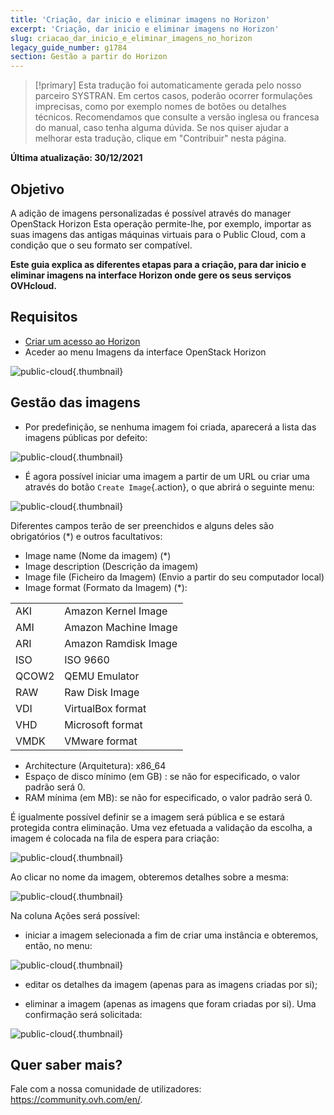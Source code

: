 ```yaml
---
title: 'Criação, dar inicio e eliminar imagens no Horizon'
excerpt: 'Criação, dar inicio e eliminar imagens no Horizon'
slug: criacao_dar_inicio_e_eliminar_imagens_no_horizon
legacy_guide_number: g1784
section: Gestão a partir do Horizon
---
```


> [!primary]
> Esta tradução foi automaticamente gerada pelo nosso parceiro SYSTRAN. Em certos casos, poderão ocorrer formulações imprecisas, como por exemplo nomes de botões ou detalhes técnicos. Recomendamos que consulte a versão inglesa ou francesa do manual, caso tenha alguma dúvida. Se nos quiser ajudar a melhorar esta tradução, clique em "Contribuir" nesta página.
>

**Última atualização: 30/12/2021**

## Objetivo

A adição de imagens personalizadas é possível através do manager OpenStack Horizon
Esta operação permite-lhe, por exemplo, importar as suas imagens das antigas máquinas virtuais para o Public Cloud, com a condição que o seu formato ser compatível.

**Este guia explica as diferentes etapas para a criação, para dar inicio e eliminar imagens na interface Horizon onde gere os seus serviços OVHcloud.**


## Requisitos

- [Criar um acesso ao Horizon]({legacy}1773)
- Aceder ao menu Imagens da interface OpenStack Horizon

![public-cloud](images/horizon_menu.png){.thumbnail}


## Gestão das imagens

- Por predefinição, se nenhuma imagem foi criada, aparecerá a lista das imagens públicas por defeito:

![public-cloud](images/horizon_images.png){.thumbnail}

- É agora possível iniciar uma imagem a partir de um URL ou criar uma através do botão `Create Image`{.action}, o que abrirá o seguinte menu:

![public-cloud](images/horizon_create_image.png){.thumbnail}

Diferentes campos terão de ser preenchidos e alguns deles são obrigatórios (*) e outros facultativos:

- Image name (Nome da imagem) (*)
- Image description (Descrição da imagem)
- Image file (Ficheiro da Imagem) (Envio a partir do seu computador local)
- Image format (Formato da Imagem) (*):

|||
|---|---|
|AKI|Amazon Kernel Image|
|AMI|Amazon Machine Image|
|ARI|Amazon Ramdisk Image|
|ISO|ISO 9660|
|QCOW2|QEMU Emulator|
|RAW|Raw Disk Image|
|VDI|VirtualBox format|
|VHD|Microsoft format|
|VMDK|VMware format|


- Architecture (Arquitetura): x86_64
- Espaço de disco mínimo (em GB) : se não for especificado, o valor padrão será 0.
- RAM mínima (em MB): se não for especificado, o valor padrão será 0.


É igualmente possível definir se a imagem será pública e se estará protegida contra eliminação.
Uma vez efetuada a validação da escolha, a imagem é colocada na fila de espera para criação:

![public-cloud](images/horizon_image_saving.png){.thumbnail}

Ao clicar no nome da imagem, obteremos detalhes sobre a mesma:

![public-cloud](images/horizon_image_details.png){.thumbnail}

Na coluna Ações será possível:

- iniciar a imagem selecionada a fim de criar uma instância e obteremos, então, no menu:

![public-cloud](images/horizon_launch_image.png){.thumbnail}

- editar os detalhes da imagem (apenas para as imagens criadas por si);

- eliminar a imagem (apenas as imagens que foram criadas por si). Uma confirmação será solicitada:

![public-cloud](images/horizon_delete_image.png){.thumbnail}

## Quer saber mais?
 
Fale com a nossa comunidade de utilizadores: <https://community.ovh.com/en/>.
